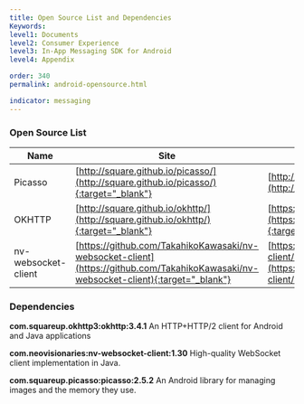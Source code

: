 ```yaml
---
title: Open Source List and Dependencies
Keywords:
level1: Documents
level2: Consumer Experience
level3: In-App Messaging SDK for Android
level4: Appendix

order: 340
permalink: android-opensource.html

indicator: messaging
---
```


### Open Source List

| Name                | Site                                                    | License                                                                     |
|---------------------|---------------------------------------------------------|-----------------------------------------------------------------------------|
| Picasso             | [http://square.github.io/picasso/](http://square.github.io/picasso/){:target="_blank"}                        | [http://square.github.io/picasso/#license](http://square.github.io/picasso/#license){:target="_blank"}                                    |
| OKHTTP              | [http://square.github.io/okhttp/](http://square.github.io/okhttp/){:target="_blank"}                         | [https://github.com/square/okhttp/blob/master/LICENSE.txt](https://github.com/square/okhttp/blob/master/LICENSE.txt){:target="_blank"}                    |
| nv-websocket-client | [https://github.com/TakahikoKawasaki/nv-websocket-client](https://github.com/TakahikoKawasaki/nv-websocket-client){:target="_blank"} | [https://github.com/TakahikoKawasaki/nv-websocket-client/blob/master/LICENSE](https://github.com/TakahikoKawasaki/nv-websocket-client/blob/master/LICENSE){:target="_blank"} |

### Dependencies

**com.squareup.okhttp3:okhttp:3.4.1**
An HTTP+HTTP/2 client for Android and Java applications

**com.neovisionaries:nv-websocket-client:1.30**
High-quality WebSocket client implementation in Java.

**com.squareup.picasso:picasso:2.5.2**
An Android library for managing images and the memory they use.
